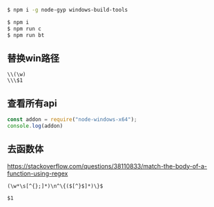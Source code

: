 ```sh
$ npm i -g node-gyp windows-build-tools

$ npm i
$ npm run c
$ npm run bt
```

## 替换win路径
```
\\(\w)
\\\$1
```

## 查看所有api
```js
const addon = require("node-windows-x64");
console.log(addon)
```

## 去函数体

https://stackoverflow.com/questions/38110833/match-the-body-of-a-function-using-regex
```
(\w*\s[^{};]*)\n^\{($[^}$]*)\}$

$1
```